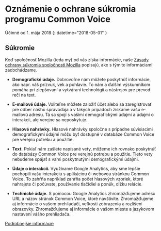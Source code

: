 # Oznámenie o ochrane súkromia programu Common Voice 

Účinné od 1. mája 2018 {: datetime="2018-05-01" }

## Súkromie

Keď spoločnosť Mozilla (teda my) od vás získa informácie, naše [Zásady ochrany súkromia spoločnosti Mozilla](https://www.mozilla.org/privacy) popisujú, ako s týmito informáciami zaobchádzame.

* **Demografické údaje.** Dobrovoľne nám môžete poskytnúť informácie, ako napr. váš prízvuk, vek a pohlavie. To nám a ďalším výskumníkom pomáha pri zlepšovaní a vytváraní technológií a nástrojov pre prevod reči na text.

* **E-mailové údaje.** Voliteľne môžete založiť účet alebo sa zaregistrovať pre odber nášho spravodaja a v takých prípadoch získame vašu e-mailovú adresu. Tá sa spojí s vašimi demografickými údajmi a údajmi o interakcii, ale verejne sa neposkytuje.

* **Hlasové nahrávky.** Hlasové nahrávky spoločne s prípadne súvisiacimi demografickými údajmi môžu byť dostupné v databáze Common Voice pre verejnú potrebu a použitie.

* **Text.** Pokiaľ nám zašlete napísané vety, môžeme ich rovnako poskytnúť do databázy Common Voice pre verejnú potrebu a použitie. Tieto vety nebudeme spájať s vami poskytnutými demografickými údajmi. 

* **Údaje o interakcii.** Využívame Google Analytics, aby sme lepšie pochopili vašu interakciu s aplikáciou či webovou stránkou Common Voice. To zahŕňa napríklad zahŕňa počet hlasových vzoriek, ktoré nahrajete či počúvate, používanie tlačidiel a ponúk, dĺžku relácie.

* **Technické údaje.** S pomocou Google Analytics zhromažďujeme adresu URL a názov stránok Common Voice, ktoré navštívite. Zhromažďujeme aj informácie o vašom prehliadači, veľkosti zobrazenia a rozlíšení obrazovky. Zhromažďujeme aj informácie o vašom mieste a jazykovom nastavení vášho prehliadača.

[Podrobnejšie informácie](https://github.com/mozilla/voice-web/blob/master/docs/data_dictionary.md)
